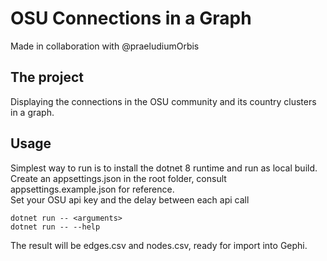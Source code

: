 # OSU Connections in a Graph
Made in collaboration with @praeludiumOrbis

## The project
Displaying the connections in the OSU community and its country clusters in a graph. 

## Usage
<p>
Simplest way to run is to install the dotnet 8 runtime and run as local build.<br>
Create an appsettings.json in the root folder, consult appsettings.example.json for reference.<br>
Set your OSU api key and the delay between each api call
</p>

```
dotnet run -- <arguments>
dotnet run -- --help
```

<p>
The result will be edges.csv and nodes.csv, ready for import into Gephi.
</p>